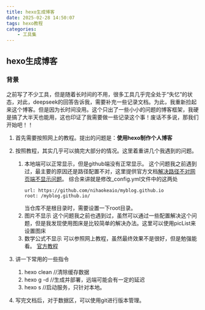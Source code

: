 ```yaml
---
title: hexo生成博客
date: 2025-02-28 14:50:07
tags: hexo教程
categories: 
    - 工具集 
---
```


## hexo生成博客

### 背景
之前写了不少工具，但是随着长时间的不用，很多工具几乎完全处于“失忆”的状态，对此，deepseek的回答告诉我，需要补充一些记录文档。为此，我重新捡起来这个博客。但是因为长时间没用。这个只出了一些小小的问题的博客框架，我硬是搞了大半天也能用，这也印证了我需要做一些记录这个事！废话不多说，那我们开始吧！！

1. 首先需要按照网上的教程。提出的问题是：**使用hexo制作个人博客**

2. 按照教程，其实几乎可以搞完大部分的情况。这里着重讲几个我遇到的问题。
    1. 本地端可以正常显示，但是github端没有正常显示。
        这个问题我之前遇到过，最主要的原因还是路径配置不对，这里提供官方文档[解决路径不对网页端不显示问题](https://hexo.io/zh-cn/docs/configuration.html)。
        综合来讲就是修改_config.yml文件中的这两处
        ```
        url: https://github.com/nihaokeaio/myblog.github.io
        root: /myblog.github.io/
        ```
        当仓库不是根目录时，需要设置一下root目录。
    2. 图片不显示
        这个问题我之前也遇到过，虽然可以通过一些配置解决这个问题，但是我发现使用图床是比较简单的解决办法。这里可以使用picList来设置图床
    3.  数学公式不显示
        可以参照网上教程，虽然最终效果不是很好，但是勉强能看。
        [官方教程](https://theme-next.js.org/docs/third-party-services/math-equations.html)
3. 讲一下常用的一些指令
    1. hexo clean //清除缓存数据
    2. hexo g -d //生成并部署，远端可能会有一定的延迟
    3. hexo s   //启动服务，只针对本地。
4. 写完文档后，对于数据区，可以使用git进行版本管理。
